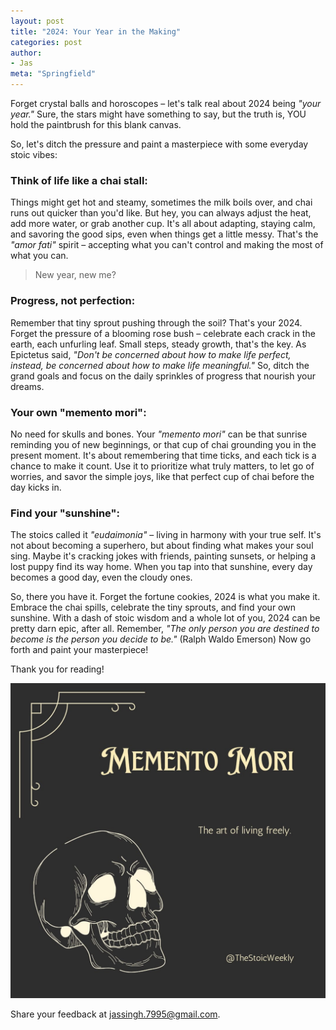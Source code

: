 ```yaml
---
layout: post
title: "2024: Your Year in the Making"
categories: post
author:
- Jas
meta: "Springfield"
---
```


Forget crystal balls and horoscopes – let's talk real about 2024 being *"your year."* Sure, the stars might have something to say, but the truth is, YOU hold the paintbrush for this blank canvas. 

So, let's ditch the pressure and paint a masterpiece with some everyday stoic vibes:

### **Think of life like a chai stall:**

Things might get hot and steamy, sometimes the milk boils over, and chai runs out quicker than you'd like. But hey, you can always adjust the heat, add more water, or grab another cup. It's all about adapting, staying calm, and savoring the good sips, even when things get a little messy. That's the *"amor fati"* spirit – accepting what you can't control and making the most of what you can.

> New year, new me?

### **Progress, not perfection:**

Remember that tiny sprout pushing through the soil? That's your 2024. Forget the pressure of a blooming rose bush – celebrate each crack in the earth, each unfurling leaf. Small steps, steady growth, that's the key. As Epictetus said, *"Don't be concerned about how to make life perfect, instead, be concerned about how to make life meaningful."* So, ditch the grand goals and focus on the daily sprinkles of progress that nourish your dreams.

### **Your own "memento mori":**

No need for skulls and bones. Your *"memento mori"* can be that sunrise reminding you of new beginnings, or that cup of chai grounding you in the present moment. It's about remembering that time ticks, and each tick is a chance to make it count. Use it to prioritize what truly matters, to let go of worries, and savor the simple joys, like that perfect cup of chai before the day kicks in.

### **Find your "sunshine":**

The stoics called it *"eudaimonia"* – living in harmony with your true self. It's not about becoming a superhero, but about finding what makes your soul sing. Maybe it's cracking jokes with friends, painting sunsets, or helping a lost puppy find its way home. When you tap into that sunshine, every day becomes a good day, even the cloudy ones.

So, there you have it. Forget the fortune cookies, 2024 is what you make it. Embrace the chai spills, celebrate the tiny sprouts, and find your own sunshine. With a dash of stoic wisdom and a whole lot of you, 2024 can be pretty darn epic, after all. Remember, *"The only person you are destined to become is the person you decide to be."* (Ralph Waldo Emerson) Now go forth and paint your masterpiece!


Thank you for reading!

![Memento Mori: The Art of Living Freely](<../TSW Assets/memento-mori-tsw.png> "Memento Mori")

Share your feedback at [jassingh.7995@gmail.com](mailto:jassingh.7995@gmail.com?subject=Feedback).
